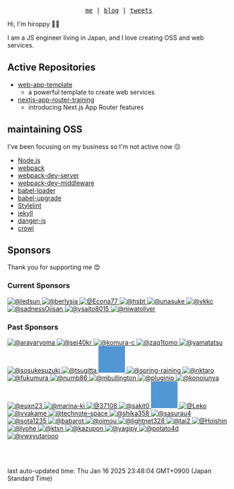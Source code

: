 <p align="center">
  <samp>
    <a href="https://hiroppy.me/">me</a> |
    <a href="https://hiroppy.me/blog">blog</a> |
    <a href="https://twitter.com/about_hiroppy">tweets</a>
  </samp>
</p>

Hi, I'm hiroppy 😵‍💫

I am a JS engineer living in Japan, and I love creating OSS and web services.

## Active Repositories

- [web-app-template](https://github.com/hiroppy/web-app-template)
  - a powerful template to create web services
- [nextjs-app-router-training
](https://github.com/hiroppy/nextjs-app-router-training)
  - introducing Next.js App Router features

## maintaining OSS

I've been focusing on my business so I'm not active now 😔

- [Node.js](https://github.com/nodejs/node)
- [webpack](https://github.com/webpack/webpack)
- [webpack-dev-server](https://github.com/webpack/webpack-dev-server)
- [webpack-dev-middleware](https://github.com/webpack/webpack-dev-middleware)
- [babel-loader](https://github.com/babel/babel-loader)
- [babel-upgrade](https://github.com/babel/babel-upgrade)
- [Stylelint](https://github.com/stylelint/stylelint)
- [jekyll](https://github.com/jekyll/jekyll)
- [danger-js](https://github.com/danger/danger-js)
- [crowi](https://github.com/crowi/crowi)

## Sponsors

Thank you for supporting me 😍

<p align="center">
  <h3> Current Sponsors </h3>
  <a href="https://github.com/ledsun">
      <img src="https://avatars.githubusercontent.com/u/1079508?s=60&v=4" alt="@ledsun" width="60" />
    </a><a href="https://github.com/berlysia">
      <img src="https://avatars.githubusercontent.com/u/950573?s=60&v=4" alt="@berlysia" width="60" />
    </a><a href="https://github.com/Econa77">
      <img src="https://avatars.githubusercontent.com/u/2995438?s=60&v=4" alt="@Econa77" width="60" />
    </a><a href="https://github.com/hsbt">
      <img src="https://avatars.githubusercontent.com/u/12301?s=60&v=4" alt="@hsbt" width="60" />
    </a><a href="https://github.com/unasuke">
      <img src="https://avatars.githubusercontent.com/u/4487291?s=60&v=4" alt="@unasuke" width="60" />
    </a><a href="https://github.com/ykkc">
      <img src="https://avatars.githubusercontent.com/u/6793256?s=60&v=4" alt="@ykkc" width="60" />
    </a><a href="https://github.com/sadnessOjisan">
      <img src="https://avatars.githubusercontent.com/u/13712715?s=60&v=4" alt="@sadnessOjisan" width="60" />
    </a><a href="https://github.com/ysaito8015">
      <img src="https://avatars.githubusercontent.com/u/3502978?s=60&v=4" alt="@ysaito8015" width="60" />
    </a><a href="https://github.com/niwatoliver">
      <img src="https://avatars.githubusercontent.com/u/22878067?s=60&v=4" alt="@niwatoliver" width="60" />
    </a>
</p>
<p align="center">
  <h3> Past Sponsors </h3>
  <a href="https://github.com/arayaryoma">
      <img src="https://avatars.githubusercontent.com/u/5627119?s=60&v=4" alt="@arayaryoma" width="60" />
    </a><a href="https://github.com/sei40kr">
      <img src="https://avatars.githubusercontent.com/u/11665236?s=60&v=4" alt="@sei40kr" width="60" />
    </a><a href="https://github.com/komura-c">
      <img src="https://avatars.githubusercontent.com/u/37304826?s=60&v=4" alt="@komura-c" width="60" />
    </a><a href="https://github.com/zaq1tomo">
      <img src="https://avatars.githubusercontent.com/u/24784257?s=60&v=4" alt="@zaq1tomo" width="60" />
    </a><a href="https://github.com/yamatatsu">
      <img src="https://avatars.githubusercontent.com/u/11013683?s=60&v=4" alt="@yamatatsu" width="60" />
    </a><a href="https://github.com/sosukesuzuki">
      <img src="https://avatars.githubusercontent.com/u/14838850?s=60&v=4" alt="@sosukesuzuki" width="60" />
    </a><a href="https://github.com/tsugitta">
      <img src="https://avatars.githubusercontent.com/u/8144911?s=60&v=4" alt="@tsugitta" width="60" />
    </a><a href="https://github.com">
      <img src="public/blue.png" alt="private user" width="60" />
    </a><a href="https://github.com/spring-raining">
      <img src="https://avatars.githubusercontent.com/u/1771005?s=60&v=4" alt="@spring-raining" width="60" />
    </a><a href="https://github.com/nktaro">
      <img src="https://avatars.githubusercontent.com/u/51809294?s=60&v=4" alt="@nktaro" width="60" />
    </a><a href="https://github.com/fukumura">
      <img src="https://avatars.githubusercontent.com/u/353590?s=60&v=4" alt="@fukumura" width="60" />
    </a><a href="https://github.com/numb86">
      <img src="https://avatars.githubusercontent.com/u/16703337?s=60&v=4" alt="@numb86" width="60" />
    </a><a href="https://github.com/mbullington">
      <img src="https://avatars.githubusercontent.com/u/6068785?s=60&v=4" alt="@mbullington" width="60" />
    </a><a href="https://github.com/pluginio">
      <img src="https://avatars.githubusercontent.com/u/57840563?s=60&v=4" alt="@pluginio" width="60" />
    </a><a href="https://github.com/konojunya">
      <img src="https://avatars.githubusercontent.com/u/12035578?s=60&v=4" alt="@konojunya" width="60" />
    </a><a href="https://github.com/euxn23">
      <img src="https://avatars.githubusercontent.com/u/5271091?s=60&v=4" alt="@euxn23" width="60" />
    </a><a href="https://github.com/marina-ki">
      <img src="https://avatars.githubusercontent.com/u/54174518?s=60&v=4" alt="@marina-ki" width="60" />
    </a><a href="https://github.com/37108">
      <img src="https://avatars.githubusercontent.com/u/36793907?s=60&v=4" alt="@37108" width="60" />
    </a><a href="https://github.com/sakit0">
      <img src="https://avatars.githubusercontent.com/u/15010907?s=60&v=4" alt="@sakit0" width="60" />
    </a><a href="https://github.com">
      <img src="public/blue.png" alt="private user" width="60" />
    </a><a href="https://github.com/Leko">
      <img src="https://avatars.githubusercontent.com/u/1424963?s=60&v=4" alt="@Leko" width="60" />
    </a><a href="https://github.com/vvakame">
      <img src="https://avatars.githubusercontent.com/u/125332?s=60&v=4" alt="@vvakame" width="60" />
    </a><a href="https://github.com/technote-space">
      <img src="https://avatars.githubusercontent.com/u/39912269?s=60&v=4" alt="@technote-space" width="60" />
    </a><a href="https://github.com/shika358">
      <img src="https://avatars.githubusercontent.com/u/16434975?s=60&v=4" alt="@shika358" width="60" />
    </a><a href="https://github.com/sasurau4">
      <img src="https://avatars.githubusercontent.com/u/13580199?s=60&v=4" alt="@sasurau4" width="60" />
    </a><a href="https://github.com/sota1235">
      <img src="https://avatars.githubusercontent.com/u/2968860?s=60&v=4" alt="@sota1235" width="60" />
    </a><a href="https://github.com/babarot">
      <img src="https://avatars.githubusercontent.com/u/4442708?s=60&v=4" alt="@babarot" width="60" />
    </a><a href="https://github.com/oimou">
      <img src="https://avatars.githubusercontent.com/u/1365915?s=60&v=4" alt="@oimou" width="60" />
    </a><a href="https://github.com/lightnet328">
      <img src="https://avatars.githubusercontent.com/u/2351326?s=60&v=4" alt="@lightnet328" width="60" />
    </a><a href="https://github.com/tai2">
      <img src="https://avatars.githubusercontent.com/u/812558?s=60&v=4" alt="@tai2" width="60" />
    </a><a href="https://github.com/Hoishin">
      <img src="https://avatars.githubusercontent.com/u/28832095?s=60&v=4" alt="@Hoishin" width="60" />
    </a><a href="https://github.com/lyohe">
      <img src="https://avatars.githubusercontent.com/u/4958270?s=60&v=4" alt="@lyohe" width="60" />
    </a><a href="https://github.com/ktsn">
      <img src="https://avatars.githubusercontent.com/u/2194624?s=60&v=4" alt="@ktsn" width="60" />
    </a><a href="https://github.com/kazupon">
      <img src="https://avatars.githubusercontent.com/u/72989?s=60&v=4" alt="@kazupon" width="60" />
    </a><a href="https://github.com/yagipy">
      <img src="https://avatars.githubusercontent.com/u/34264859?s=60&v=4" alt="@yagipy" width="60" />
    </a><a href="https://github.com/potato4d">
      <img src="https://avatars.githubusercontent.com/u/6993514?s=60&v=4" alt="@potato4d" width="60" />
    </a><a href="https://github.com/vwxyutarooo">
      <img src="https://avatars.githubusercontent.com/u/5744411?s=60&v=4" alt="@vwxyutarooo" width="60" />
    </a>
</p>

<br />
<br />

last auto-updated time: Thu Jan 16 2025 23:48:04 GMT+0900 (Japan Standard Time)